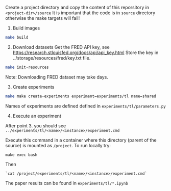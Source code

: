 Create a project directory and copy the content of this reporsitory in `<project-dir>/source`
It is important that the code is in `source` directory otherwise the make targets will fail!

1. Build images
```bash
make build
```
   
2. Download datasets
Get the FRED API key, see https://research.stlouisfed.org/docs/api/api_key.html
Store the key in ../storage/resources/fred/key.txt file.
    
```bash
make init-resources
```    
Note: Downloading FRED dataset may take days.

3. Create experiments

```bash
make make create-experiments experiment=experiments/tl name=shared
```

Names of experiments are defined defined in `experiments/tl/parameters.py`

4. Execute an experiment

After point 3. you should see `../experiments/tl/<name>/<instance>/experiment.cmd`

Execute this command in a container where this directory (parent of the source) is mounted as `/project`.
To run locally try:

```
make exec bash
```

Then

```
`cat /project/experiments/tl/<name>/<instance>/experiment.cmd`
```

The paper results can be found in `experiments/tl/*.ipynb`